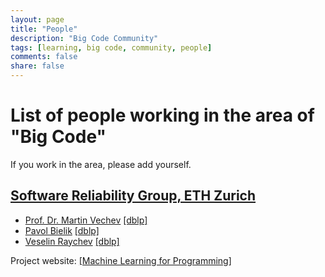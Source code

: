 ```yaml
---
layout: page
title: "People"
description: "Big Code Community"
tags: [learning, big code, community, people]
comments: false
share: false
---
```


# List of people working in the area of "Big Code"

If you work in the area, please add yourself.

## <a href="http://www.srl.inf.ethz.ch/">Software Reliability Group, ETH Zurich</a>

* <a href="http://www.srl.inf.ethz.ch/vechev">Prof. Dr. Martin Vechev</a> <a href="http://dblp.uni-trier.de/pers/hd/v/Vechev:Martin_T=">[dblp]</a>
* <a href="http://www.srl.inf.ethz.ch/bielik">Pavol Bielik</a> <a href="http://dblp.uni-trier.de/pers/hd/b/Bielik:Pavol">[dblp]</a>
* <a href="http://www.srl.inf.ethz.ch/raychev">Veselin Raychev</a> <a href="http://dblp.uni-trier.de/pers/hd/r/Raychev:Veselin">[dblp]</a>

Project website: <a href="http://www.srl.inf.ethz.ch/spas">[Machine Learning for Programming]</a>

